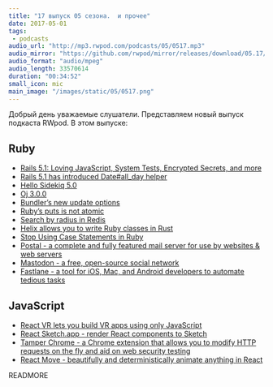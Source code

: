 ```yaml
---
title: "17 выпуск 05 сезона.  и прочее"
date: 2017-05-01
tags:
 - podcasts
audio_url: "http://mp3.rwpod.com/podcasts/05/0517.mp3"
audio_mirror: "https://github.com/rwpod/mirror/releases/download/05.17/0517.mp3"
audio_format: "audio/mpeg"
audio_length: 33570614
duration: "00:34:52"
small_icon: mic
main_image: "/images/static/05/0517.png"
---
```


Добрый день уважаемые слушатели. Представляем новый выпуск подкаста RWpod. В этом выпуске:

## Ruby

 - [Rails 5.1: Loving JavaScript, System Tests, Encrypted Secrets, and more](http://weblog.rubyonrails.org/2017/4/27/Rails-5-1-final/)
 - [Rails 5.1 has introduced Date#all_day helper](http://blog.bigbinary.com/2017/04/24/rails-5-1-has-introduced-date-all_day-helper.html)
 - [Hello Sidekiq 5.0](http://www.mikeperham.com/2017/04/25/hello-sidekiq-5.0/)
 - [Oj 3.0.0](http://www.ohler.com/oj/index.html)
 - [Bundler’s new update options](https://depfu.io/blog/2017/04/25/bundlers-new-update-options)
 - [Ruby’s puts is not atomic](https://hackernoon.com/rubys-puts-is-not-atomic-889c57fc9a28)
 - [Search by radius in Redis](http://blog.primehammer.com/2017/04/25/search-by-radius-in-redis/)
 - [Helix allows you to write Ruby classes in Rust](https://usehelix.com/)
 - [Stop Using Case Statements in Ruby](http://www.blackbytes.info/2017/04/stop-using-case-statements-in-ruby/)
 - [Postal - a complete and fully featured mail server for use by websites & web servers](https://github.com/atech/postal)
 - [Mastodon - a free, open-source social network](https://mastodon.social/about)
 - [Fastlane - a tool for iOS, Mac, and Android developers to automate tedious tasks](https://fastlane.tools/)

## JavaScript

 - [React VR lets you build VR apps using only JavaScript](https://facebook.github.io/react-vr/)
 - [React Sketch.app - render React components to Sketch](http://airbnb.io/react-sketchapp/)
 - [Tamper Chrome - a Chrome extension that allows you to modify HTTP requests on the fly and aid on web security testing](https://github.com/google/tamperchrome)
 - [React Move - beautifully and deterministically animate anything in React](https://react-move.js.org/)

READMORE

